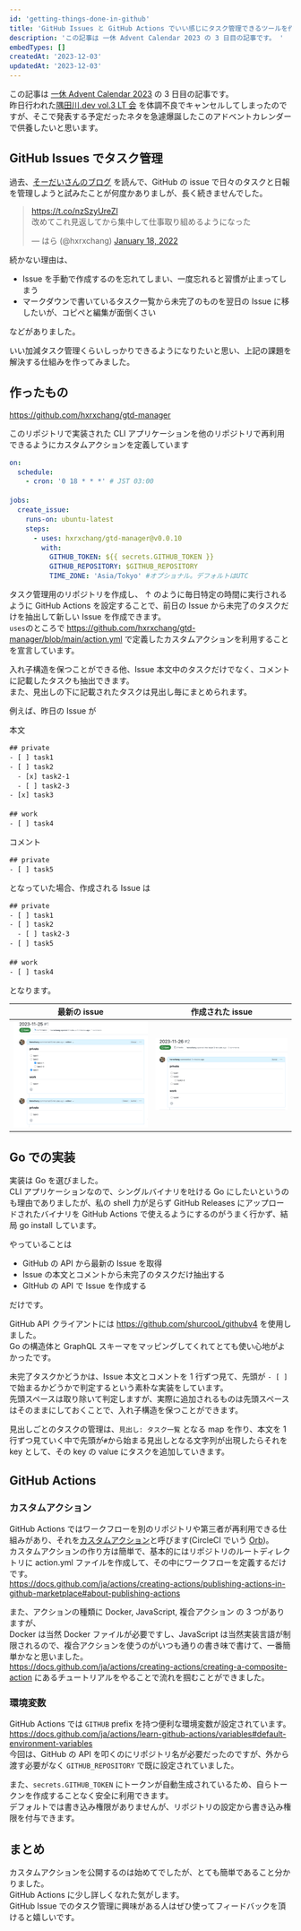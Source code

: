 ```yaml
---
id: 'getting-things-done-in-github'
title: 'GitHub Issues と GitHub Actions でいい感じにタスク管理できるツールを作った'
description: 'この記事は 一休 Advent Calendar 2023 の 3 日目の記事です。 '
embedTypes: []
createdAt: '2023-12-03'
updatedAt: '2023-12-03'
---
```


この記事は [一休 Advent Calendar 2023](https://qiita.com/advent-calendar/2023/ikyu) の 3 日目の記事です。  
昨日行われた[隅田川.dev vol.3 LT 会](https://sumidagawa-dev.connpass.com/event/298849/) を体調不良でキャンセルしてしまったのですが、そこで発表する予定だったネタを急遽爆誕したこのアドベントカレンダーで供養したいと思います。

## GitHub Issues でタスク管理

過去、[そーだいさんのブログ](https://soudai.hatenablog.com/entry/2020/12/31/165940) を読んで、GitHub の issue で日々のタスクと日報を管理しようと試みたことが何度かありましが、長く続きませんでした。

<blockquote class="twitter-tweet"><p lang="ja" dir="ltr"><a href="https://t.co/nzSzyUreZl">https://t.co/nzSzyUreZl</a><br>改めてこれ見返してから集中して仕事取り組めるようになった</p>&mdash; はら (@hxrxchang) <a href="https://twitter.com/hxrxchang/status/1483306833963933699?ref_src=twsrc%5Etfw">January 18, 2022</a></blockquote> <script async src="https://platform.twitter.com/widgets.js" charset="utf-8"></script>

続かない理由は、

- Issue を手動で作成するのを忘れてしまい、一度忘れると習慣が止まってしまう
- マークダウンで書いているタスク一覧から未完了のものを翌日の Issue に移したいが、コピペと編集が面倒くさい

などがありました。

いい加減タスク管理くらいしっかりできるようになりたいと思い、上記の課題を解決する仕組みを作ってみました。

## 作ったもの

https://github.com/hxrxchang/gtd-manager

このリポジトリで実装された CLI アプリケーションを他のリポジトリで再利用できるようにカスタムアクションを定義しています

```yml
on:
  schedule:
    - cron: '0 18 * * *' # JST 03:00

jobs:
  create_issue:
    runs-on: ubuntu-latest
    steps:
      - uses: hxrxchang/gtd-manager@v0.0.10
        with:
          GITHUB_TOKEN: ${{ secrets.GITHUB_TOKEN }}
          GITHUB_REPOSITORY: $GITHUB_REPOSITORY
          TIME_ZONE: 'Asia/Tokyo' #オプショナル。デフォルトはUTC
```

タスク管理用のリポジトリを作成し、 ↑ のように毎日特定の時間に実行されるように GitHub Actions を設定することで、前日の Issue から未完了のタスクだけを抽出して新しい Issue を作成できます。  
`uses`のところで https://github.com/hxrxchang/gtd-manager/blob/main/action.yml で定義したカスタムアクションを利用することを宣言しています。

入れ子構造を保つことができる他、Issue 本文中のタスクだけでなく、コメントに記載したタスクも抽出できます。  
また、見出しの下に記載されたタスクは見出し毎にまとめられます。

例えば、昨日の Issue が

本文

```txt
## private
- [ ] task1
- [ ] task2
  - [x] task2-1
  - [ ] task2-3
- [x] task3

## work
- [ ] task4
```

コメント

```txt
## private
- [ ] task5
```

となっていた場合、作成される Issue は

```txt
## private
- [ ] task1
- [ ] task2
  - [ ] task2-3
- [ ] task5

## work
- [ ] task4
```

となります。

| 最新の issue                                                                                          | 作成された issue                                                                                         |
| ----------------------------------------------------------------------------------------------------- | -------------------------------------------------------------------------------------------------------- |
| ![最新のissue](https://github.com/hxrxchang/gtd-manager/blob/main/images/previous_issue.png?raw=true) | ![作成されたissue](https://github.com/hxrxchang/gtd-manager/blob/main/images/created_issue.png?raw=true) |

## Go での実装

実装は Go を選びました。  
CLI アプリケーションなので、シングルバイナリを吐ける Go にしたいというのも理由でありましたが、私の shell 力が足らず GitHub Releases にアップロードされたバイナリを GitHub Actions で使えるようにするのがうまく行かず、結局 go install しています。

やっていることは

- GitHub の API から最新の Issue を取得
- Issue の本文とコメントから未完了のタスクだけ抽出する
- GItHub の API で Issue を作成する

だけです。

GitHub API クライアントには https://github.com/shurcooL/githubv4 を使用しました。  
Go の構造体と GraphQL スキーマをマッピングしてくれてとても使い心地がよかったです。

未完了タスクかどうかは、Issue 本文とコメントを 1 行ずつ見て、先頭が `- [ ]` で始まるかどうかで判定するという素朴な実装をしています。  
先頭スペースは取り除いて判定しますが、実際に追加されるものは先頭スペースはそのままにしておくことで、入れ子構造を保つことができます。

見出しごとのタスクの管理は、`見出し: タスク一覧` となる map を作り、本文を 1 行ずつ見ていく中で先頭が`#`から始まる見出しとなる文字列が出現したらそれを key として、その key の value にタスクを追加していきます。

## GitHub Actions

### カスタムアクション

GitHub Actions ではワークフローを別のリポジトリや第三者が再利用できる仕組みがあり、それを[カスタムアクション](https://docs.github.com/ja/actions/creating-actions/about-custom-actions)と呼びます(CircleCI でいう [Orb](https://circleci.com/ja/orbs/))。  
カスタムアクションの作り方は簡単で、基本的にはリポジトリのルートディレクトリに action.yml ファイルを作成して、その中にワークフローを定義するだけです。  
https://docs.github.com/ja/actions/creating-actions/publishing-actions-in-github-marketplace#about-publishing-actions

また、アクションの種類に Docker, JavaScript, 複合アクション の 3 つがありますが、  
Docker は当然 Docker ファイルが必要ですし、JavaScript は当然実装言語が制限されるので、複合アクションを使うのがいつも通りの書き味で書けて、一番簡単かなと思いました。  
https://docs.github.com/ja/actions/creating-actions/creating-a-composite-action にあるチュートリアルをやることで流れを掴むことができました。

### 環境変数

GitHub Actions では `GITHUB` prefix を持つ便利な環境変数が設定されています。  
https://docs.github.com/ja/actions/learn-github-actions/variables#default-environment-variables  
今回は、GitHub の API を叩くのにリポジトリ名が必要だったのですが、外から渡す必要がなく `GITHUB_REPOSITORY` で既に設定されていました。

また、`secrets.GITHUB_TOKEN` にトークンが自動生成されているため、自らトークンを作成することなく安全に利用できます。  
デフォルトでは書き込み権限がありませんが、リポジトリの設定から書き込み権限を付与できます。

## まとめ

カスタムアクションを公開するのは始めてでしたが、とても簡単であること分かりました。  
GitHub Actions に少し詳しくなれた気がします。  
GitHub Issue でのタスク管理に興味がある人はぜひ使ってフィードバックを頂けると嬉しいです。
